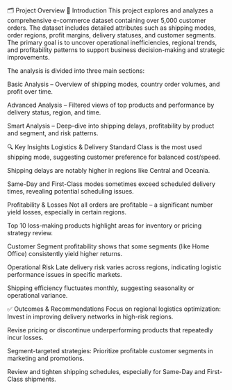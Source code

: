 🗂 Project Overview
📌 Introduction
This project explores and analyzes a comprehensive e-commerce dataset containing over 5,000 customer orders. The dataset includes detailed attributes such as shipping modes, order regions, profit margins, delivery statuses, and customer segments.
The primary goal is to uncover operational inefficiencies, regional trends, and profitability patterns to support business decision-making and strategic improvements.

The analysis is divided into three main sections:

Basic Analysis – Overview of shipping modes, country order volumes, and profit over time.

Advanced Analysis – Filtered views of top products and performance by delivery status, region, and time.

Smart Analysis – Deep-dive into shipping delays, profitability by product and segment, and risk patterns.

🔍 Key Insights
Logistics & Delivery
Standard Class is the most used shipping mode, suggesting customer preference for balanced cost/speed.

Shipping delays are notably higher in regions like Central and Oceania.

Same-Day and First-Class modes sometimes exceed scheduled delivery times, revealing potential scheduling issues.

Profitability & Losses
Not all orders are profitable – a significant number yield losses, especially in certain regions.

Top 10 loss-making products highlight areas for inventory or pricing strategy review.

Customer Segment profitability shows that some segments (like Home Office) consistently yield higher returns.

Operational Risk
Late delivery risk varies across regions, indicating logistic performance issues in specific markets.

Shipping efficiency fluctuates monthly, suggesting seasonality or operational variance.

✅ Outcomes & Recommendations
Focus on regional logistics optimization: Invest in improving delivery networks in high-risk regions.

Revise pricing or discontinue underperforming products that repeatedly incur losses.

Segment-targeted strategies: Prioritize profitable customer segments in marketing and promotions.

Review and tighten shipping schedules, especially for Same-Day and First-Class shipments.
